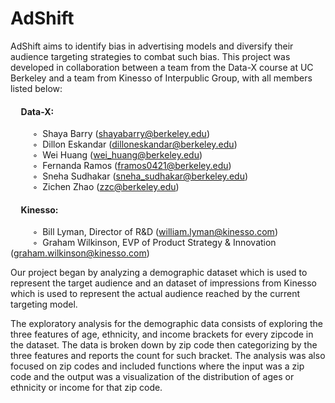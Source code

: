 # AdShift
AdShift aims to identify bias in advertising models and diversify their audience targeting strategies to combat such bias. This project was developed in collaboration between a team from the Data-X course at UC Berkeley and a team from Kinesso of Interpublic Group, with all members listed below:
#### &nbsp;&nbsp;&nbsp;&nbsp; Data-X:
&nbsp;&nbsp;&nbsp;&nbsp;&nbsp;&nbsp;&nbsp;&nbsp; ◦&nbsp;&nbsp;Shaya Barry ([shayabarry@berkeley.edu](mailto:shayabarry@berkeley.edu))  
&nbsp;&nbsp;&nbsp;&nbsp;&nbsp;&nbsp;&nbsp;&nbsp; ◦&nbsp;&nbsp;Dillon Eskandar ([dilloneskandar@berkeley.edu](mailto:dilloneskandar@berkeley.edu))  
&nbsp;&nbsp;&nbsp;&nbsp;&nbsp;&nbsp;&nbsp;&nbsp; ◦&nbsp;&nbsp;Wei Huang ([wei_huang@berkeley.edu](mailto:wei_huang@berkeley.edu))  
&nbsp;&nbsp;&nbsp;&nbsp;&nbsp;&nbsp;&nbsp;&nbsp; ◦&nbsp;&nbsp;Fernanda Ramos ([framos0421@berkeley.edu](mailto:framos0421@berkeley.edu))  
&nbsp;&nbsp;&nbsp;&nbsp;&nbsp;&nbsp;&nbsp;&nbsp; ◦&nbsp;&nbsp;Sneha Sudhakar ([sneha_sudhakar@berkeley.edu](mailto:sneha_sudhakar@berkeley.edu))  
&nbsp;&nbsp;&nbsp;&nbsp;&nbsp;&nbsp;&nbsp;&nbsp; ◦&nbsp;&nbsp;Zichen Zhao ([zzc@berkeley.edu](mailto:zzc@berkeley.edu))  
#### &nbsp;&nbsp;&nbsp;&nbsp; Kinesso:
&nbsp;&nbsp;&nbsp;&nbsp;&nbsp;&nbsp;&nbsp;&nbsp; ◦&nbsp;&nbsp;Bill Lyman, Director of R&D ([william.lyman@kinesso.com](mailto:william.lyman@kinesso.com))  
&nbsp;&nbsp;&nbsp;&nbsp;&nbsp;&nbsp;&nbsp;&nbsp; ◦&nbsp;&nbsp;Graham Wilkinson, EVP of Product Strategy & Innovation ([graham.wilkinson@kinesso.com](mailto:graham.wilkinson@kinesso.com))  

Our project began by analyzing a demographic dataset which is used to represent the target audience and an dataset of impressions from Kinesso which is used to represent the actual audience reached by the current targeting model. 

The exploratory analysis for the demographic data consists of exploring the three features of age, ethnicity, and income brackets for every zipcode in the dataset. The data is broken down by zip code then categorizing by the three features and reports the count for such bracket. The analysis was also focused on zip codes and included functions where the input was a zip code and the output was a visualization of the distribution of ages or ethnicity or income for that zip code. 
